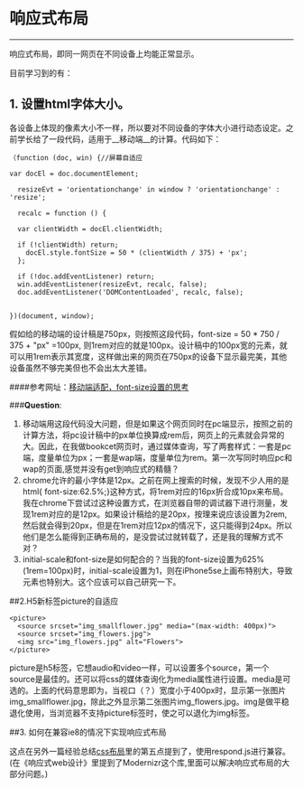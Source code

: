 # 响应式布局
---
响应式布局，即同一网页在不同设备上均能正常显示。

目前学习到的有：

## 1. 设置html字体大小。
  各设备上体现的像素大小不一样，所以要对不同设备的字体大小进行动态设定。之前学长给了一段代码，适用于__移动端__的计算。代码如下：
    
    （function (doc, win) {//屏幕自适应
    
    var docEl = doc.documentElement;
      
      resizeEvt = 'orientationchange' in window ? 'orientationchange' : 'resize';
      
      recalc = function () {
      
      var clientWidth = docEl.clientWidth;
        
      if (!clientWidth) return;
        docEl.style.fontSize = 50 * (clientWidth / 375) + 'px';
      };
      
 	  if (!doc.addEventListener) return;
      win.addEventListener(resizeEvt, recalc, false);
      doc.addEventListener('DOMContentLoaded', recalc, false);


    })(document, window);
    
    
假如给的移动端的设计稿是750px，则按照这段代码，font-size = 50 * 750 / 375 + "px" =100px, 则1rem对应的就是100px。设计稿中的100px宽的元素，就可以用1rem表示其宽度，这样做出来的网页在750px的设备下显示最完美，其他设备虽然不够完美但也不会出太大差错。

####参考网址：[移动端适配，font-size设置的思考](http://www.cnblogs.com/axl234/p/5156956.html)

###__Question__:

1. 移动端用这段代码没大问题，但是如果这个网页同时在pc端显示，按照之前的计算方法，将pc设计稿中的px单位换算成rem后，网页上的元素就会异常的大。因此，在我做bookcet网页时，通过媒体查询，写了两套样式：一套是pc端，度量单位为px；一套是wap端，度量单位为rem。第一次写同时响应pc和wap的页面,感觉并没有get到响应式的精髓？
2. chrome允许的最小字体是12px。之前在网上搜索的时候，发现不少人用的是 html{ font-size:62.5%;}这种方式，将1rem对应的16px折合成10px来布局。我在chrome下尝试过这种设置方式，在浏览器自带的调试器下进行测量，发现1rem对应的是12px。如果设计稿给的是20px，按理来说应该设置为2rem,然后就会得到20px，但是在1rem对应12px的情况下，这只能得到24px。所以他们是怎么能得到正确布局的，是没尝试过就转载了，还是我的理解方式不对？
3. initial-scale和font-size是如何配合的？当我的font-size设置为625%(1rem=100px)时，initial-scale设置为1，则在iPhone5se上画布特别大，导致元素也特别大。这个应该可以自己研究一下。


##2.H5新标签picture的自适应

	<picture>
	  <source srcset="img_smallflower.jpg" media="(max-width: 400px)">
	  <source srcset="img_flowers.jpg">
	  <img src="img_flowers.jpg" alt="Flowers">
	</picture>
	
picture是h5标签，它想audio和video一样，可以设置多个source，第一个source是最佳的。还可以将css的媒体查询化为media属性进行设置。media是可选的。上面的代码意思即为，当视口（？）宽度小于400px时，显示第一张图片img_smallflower.jpg，除此之外显示第二张图片img_flowers.jpg。img是做平稳退化使用，当浏览器不支持picture标签时，使之可以退化为img标签。

##3. 如何在兼容ie8的情况下实现响应式布局

这点在另外一篇经验总结[css布局](layout.md)里的第五点提到了，使用respond.js进行兼容。(在《响应式web设计》里提到了Modernizr这个库,里面可以解决响应式布局的大部分问题。)


